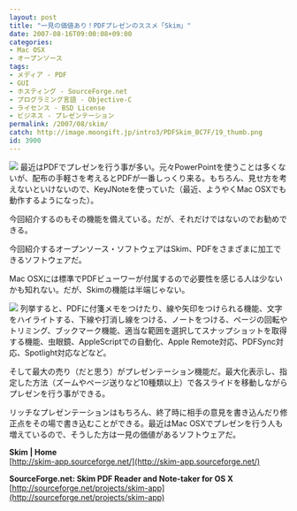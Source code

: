 ```yaml
---
layout: post
title: "一見の価値あり！PDFプレゼンのススメ「Skim」"
date: 2007-08-16T09:00:08+09:00
categories:
- Mac OSX
- オープンソース
tags: 
- メディア - PDF
- GUI
- ホスティング - SourceForge.net
- プログラミング言語 - Objective-C
- ライセンス - BSD License
- ビジネス - プレゼンテーション
permalink: /2007/08/skim/
catch: http://image.moongift.jp/intro3/PDFSkim_BC7F/19_thumb.png
id: 3900
---
```

[![](http://image.moongift.jp/intro3/PDFSkim_BC7F/17_thumb.png)](http://image.moongift.jp/intro3/PDFSkim_BC7F/172.png) 最近はPDFでプレゼンを行う事が多い。元々PowerPointを使うことは多くないが、配布の手軽さを考えるとPDFが一番しっくり来る。もちろん、見せ方を考えないといけないので、KeyJNoteを使っていた（最近、ようやくMac OSXでも動作するようになった）。   
  
今回紹介するのもその機能を備えている。だが、それだけではないのでお勧めできる。   
  
今回紹介するオープンソース・ソフトウェアはSkim、PDFをさまざまに加工できるソフトウェアだ。   
  
<!--more-->  
  
Mac OSXには標準でPDFビューワーが付属するので必要性を感じる人は少ないかも知れない。だが、Skimの機能は半端じゃない。   
  
[![](http://image.moongift.jp/intro3/PDFSkim_BC7F/19_thumb.png)](http://image.moongift.jp/intro3/PDFSkim_BC7F/192.png) 列挙すると、PDFに付箋メモをつけたり、線や矢印をつけられる機能、文字をハイライトする、下線や打消し線をつける、ノートをつける、ページの回転やトリミング、ブックマーク機能、適当な範囲を選択してスナップショットを取得する機能、虫眼鏡、AppleScriptでの自動化、Apple Remote対応、PDFSync対応、Spotlight対応などなど。   
  
そして最大の売り（だと思う）がプレゼンテーション機能だ。最大化表示し、指定した方法（ズームやページ送りなど10種類以上）で各スライドを移動しながらプレゼンを行う事ができる。   
  
リッチなプレゼンテーションはもちろん、終了時に相手の意見を書き込んだり修正点をその場で書き込むことができる。最近はMac OSXでプレゼンを行う人も増えているので、そうした方は一見の価値があるソフトウェアだ。   
  
**Skim | Home**  
[http://skim-app.sourceforge.net/](http://skim-app.sourceforge.net/)  
  
**SourceForge.net: Skim PDF Reader and Note-taker for OS X**  
[http://sourceforge.net/projects/skim-app](http://sourceforge.net/projects/skim-app)